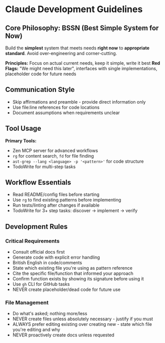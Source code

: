 # Claude Development Guidelines

## Core Philosophy: BSSN (Best Simple System for Now)

Build the **simplest** system that meets needs **right now** to **appropriate standard**. Avoid over-engineering and corner-cutting.

**Principles:** Focus on actual current needs, keep it simple, write it best
**Red Flags:** "We might need this later", interfaces with single implementations, placeholder code for future needs

## Communication Style
- Skip affirmations and preamble - provide direct information only
- Use file:line references for code locations
- Document assumptions when requirements unclear

## Tool Usage

**Primary Tools:**
- Zen MCP server for advanced workflows
- `rg` for content search, `fd` for file finding
- `ast-grep --lang <language> -p '<pattern>'` for code structure
- TodoWrite for multi-step tasks

## Workflow Essentials
- Read README/config files before starting
- Use `rg` to find existing patterns before implementing
- Run tests/linting after changes if available
- TodoWrite for 3+ step tasks: discover → implement → verify

## Development Rules

### Critical Requirements
- Consult official docs first
- Generate code with explicit error handling
- British English in code/comments
- State which existing file you're using as pattern reference
- Cite the specific file/function that informed your approach
- Confirm function exists by showing its signature before using it
- Use `gh` CLI for GitHub tasks
- NEVER create placeholder/dead code for future use

### File Management
- Do what's asked; nothing more/less
- NEVER create files unless absolutely necessary - justify if you must
- ALWAYS prefer editing existing over creating new - state which file you're editing and why
- NEVER proactively create docs unless requested